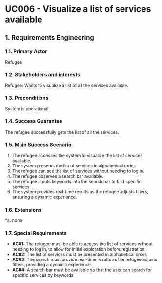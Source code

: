 # UC006 - Visualize a list of services available

## 1. Requirements Engineering

### 1.1. Primary Actor
Refugee

### 1.2. Stakeholders and interests
Refugee: Wants to visualize a list of all the services available.

### 1.3. Preconditions
System is operational.

### 1.4. Success Guarantee
The refugee successfully gets the list of all the services.

### 1.5. Main Success Scenario
1. The refugee accesses the system to visualize the list of services available. 
2. The system presents the list of services in alphabetical order. 
3. The refugee can see the list of services without needing to log in. 
4. The refugee observes a search bar available. 
5. The refugee inputs keywords into the search bar to find specific services. 
6. The system provides real-time results as the refugee adjusts filters, ensuring a dynamic experience.

### 1.6. Extensions
*a. none

### 1.7. Special Requirements
* **AC01:** The refugee must be able to access the list of services without needing to log in, to allow for initial exploration before registration.
* **AC02:** The list of services must be presented in alphabetical order.
* **AC03:** The search must provide real-time results as the refugee adjusts filters, providing a dynamic experience.
* **AC04:** A search bar must be available so that the user can search for specific services by keywords.



